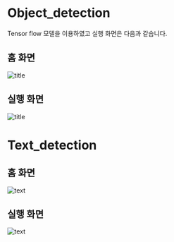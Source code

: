 # Object_detection

Tensor flow 모델을 이용하였고 실행 화면은 다음과 같습니다.

## 홈 화면

![title]('https://user-images.githubusercontent.com/88516240/147810305-a7c38fae-90f7-4a78-bbbf-71c4370fa253.PNG')


## 실행 화면
![title]('https://github.com/raccoon-dog-p/streamlit_AI/blob/main/images/title2.PNG?raw=true)


# Text_detection

## 홈 화면

![text]('https://github.com/raccoon-dog-p/streamlit_AI/blob/main/images/title3.PNG?raw=true')

## 실행 화면

![text]('https://github.com/raccoon-dog-p/streamlit_AI/blob/main/images/title4.PNG?raw=true')
